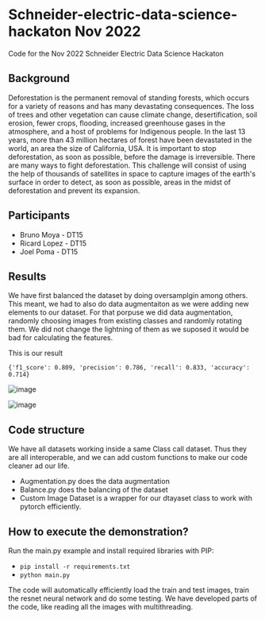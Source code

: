 # Schneider-electric-data-science-hackaton Nov 2022

Code for the Nov 2022 Schneider Electric Data Science Hackaton


## Background
Deforestation is the permanent removal of standing forests, which occurs for a variety of reasons and has many devastating consequences. The loss of trees and other vegetation can cause climate change, desertification, soil erosion, fewer crops, flooding, increased greenhouse gases in the atmosphere, and a host of problems for Indigenous people. In the last 13 years, more than 43 million hectares of forest have been devastated in the world, an area the size of California, USA. It is important to stop deforestation, as soon as possible, before the damage is irreversible. There are many ways to fight deforestation. This challenge will consist of using the help of thousands of satellites in space to capture images of the earth's surface in order to detect, as soon as possible, areas in the midst of deforestation and prevent its expansion.

## Participants

-   Bruno Moya - DT15
-   Ricard Lopez  - DT15
-   Joel Poma - DT15

## Results

We have first balanced the dataset by doing oversamplgin among others. This meant, we had to also do data augmentaiton as we were adding new elements to our dataset. For that porpuse we did data augmentation, randomly choosing images from existing classes and randomly rotating them. We did not change the lightning of them as we suposed it would be bad for calculating the features.

This is our result

`{'f1_score': 0.809, 'precision': 0.786, 'recall': 0.833, 'accuracy': 0.714}`

![image](https://user-images.githubusercontent.com/10481058/202874488-d804ae01-da56-4d28-a4bc-80a426e54838.png)

![image](https://user-images.githubusercontent.com/10481058/202874493-1fd626b2-c012-4924-be45-e9d9943abc7c.png)

## Code structure

We have all datasets working inside a same Class call dataset. Thus they are all interoperable, and we can add custom functions to make our code cleaner ad our life.

- Augmentation.py  does the data augmentation
- Balance.py does the balancing of the dataset
- Custom Image Dataset is a wrapper for our dtayaset class to work with pytorch efficiently.


## How to execute the demonstration?

Run the main.py example and install required libraries with PIP:

- `pip install -r requirements.txt`
- `python main.py`

The code will automatically efficiently load the train and test images, train the resnet neural network and do some testing. We have developed parts of the code, like reading all the images with multithreading.

